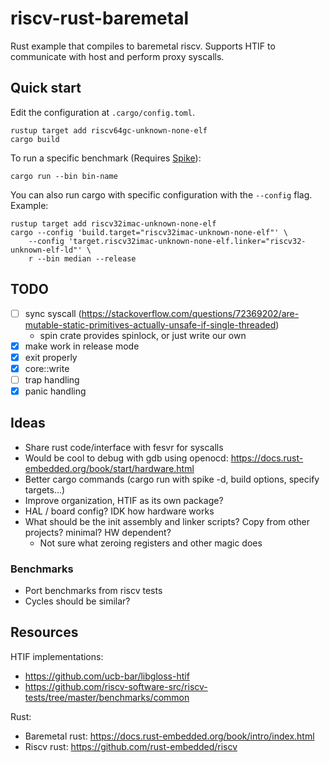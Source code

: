 # riscv-rust-baremetal
Rust example that compiles to baremetal riscv. Supports HTIF to communicate with host and perform proxy syscalls.

## Quick start
Edit the configuration at `.cargo/config.toml`.
```
rustup target add riscv64gc-unknown-none-elf
cargo build
```

To run a specific benchmark (Requires [Spike](https://github.com/riscv-software-src/riscv-isa-sim)):
```
cargo run --bin bin-name
```

You can also run cargo with specific configuration with the `--config` flag. Example:
```
rustup target add riscv32imac-unknown-none-elf
cargo --config 'build.target="riscv32imac-unknown-none-elf"' \
    --config 'target.riscv32imac-unknown-none-elf.linker="riscv32-unknown-elf-ld"' \
    r --bin median --release
```
## TODO
- [ ] sync syscall (https://stackoverflow.com/questions/72369202/are-mutable-static-primitives-actually-unsafe-if-single-threaded)
    - spin crate provides spinlock, or just write our own
- [x] make work in release mode
- [x] exit properly
- [x] core::write
- [ ] trap handling
- [x] panic handling

## Ideas
- Share rust code/interface with fesvr for syscalls
- Would be cool to debug with gdb using openocd: https://docs.rust-embedded.org/book/start/hardware.html
- Better cargo commands (cargo run with spike -d, build options, specify targets...)
- Improve organization, HTIF as its own package?
- HAL / board config? IDK how hardware works
- What should be the init assembly and linker scripts? Copy from other projects? minimal? HW dependent?
    - Not sure what zeroing registers and other magic does

### Benchmarks
- Port benchmarks from riscv tests
- Cycles should be similar?

## Resources
HTIF implementations:
- https://github.com/ucb-bar/libgloss-htif
- https://github.com/riscv-software-src/riscv-tests/tree/master/benchmarks/common

Rust:
- Baremetal rust: https://docs.rust-embedded.org/book/intro/index.html
- Riscv rust: https://github.com/rust-embedded/riscv
